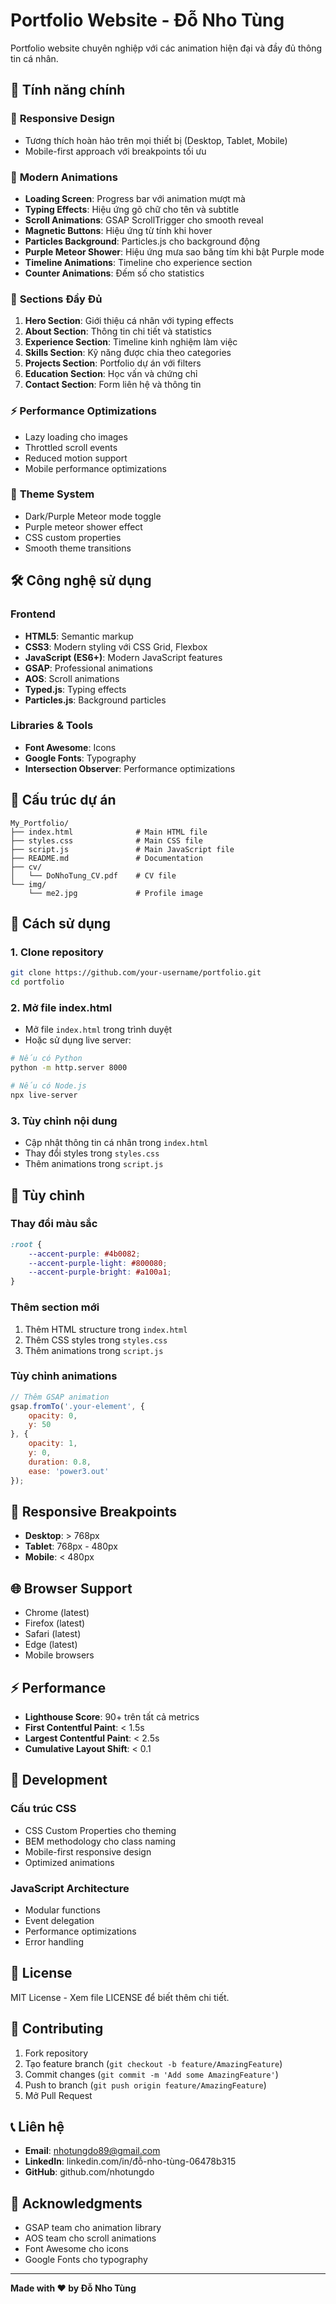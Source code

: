 # Portfolio Website - Đỗ Nho Tùng

Portfolio website chuyên nghiệp với các animation hiện đại và đầy đủ thông tin cá nhân.

## 🌟 Tính năng chính

### 📱 **Responsive Design**
- Tương thích hoàn hảo trên mọi thiết bị (Desktop, Tablet, Mobile)
- Mobile-first approach với breakpoints tối ưu

### 🎨 **Modern Animations**
- **Loading Screen**: Progress bar với animation mượt mà
- **Typing Effects**: Hiệu ứng gõ chữ cho tên và subtitle
- **Scroll Animations**: GSAP ScrollTrigger cho smooth reveal
- **Magnetic Buttons**: Hiệu ứng từ tính khi hover
- **Particles Background**: Particles.js cho background động
- **Purple Meteor Shower**: Hiệu ứng mưa sao băng tím khi bật Purple mode
- **Timeline Animations**: Timeline cho experience section
- **Counter Animations**: Đếm số cho statistics

### 🎯 **Sections Đầy Đủ**
1. **Hero Section**: Giới thiệu cá nhân với typing effects
2. **About Section**: Thông tin chi tiết và statistics
3. **Experience Section**: Timeline kinh nghiệm làm việc
4. **Skills Section**: Kỹ năng được chia theo categories
5. **Projects Section**: Portfolio dự án với filters
6. **Education Section**: Học vấn và chứng chỉ
7. **Contact Section**: Form liên hệ và thông tin

### ⚡ **Performance Optimizations**
- Lazy loading cho images
- Throttled scroll events
- Reduced motion support
- Mobile performance optimizations

### 🎨 **Theme System**
- Dark/Purple Meteor mode toggle
- Purple meteor shower effect
- CSS custom properties
- Smooth theme transitions

## 🛠️ Công nghệ sử dụng

### Frontend
- **HTML5**: Semantic markup
- **CSS3**: Modern styling với CSS Grid, Flexbox
- **JavaScript (ES6+)**: Modern JavaScript features
- **GSAP**: Professional animations
- **AOS**: Scroll animations
- **Typed.js**: Typing effects
- **Particles.js**: Background particles

### Libraries & Tools
- **Font Awesome**: Icons
- **Google Fonts**: Typography
- **Intersection Observer**: Performance optimizations

## 📁 Cấu trúc dự án

```
My_Portfolio/
├── index.html              # Main HTML file
├── styles.css              # Main CSS file
├── script.js               # Main JavaScript file
├── README.md               # Documentation
├── cv/
│   └── DoNhoTung_CV.pdf    # CV file
└── img/
    └── me2.jpg             # Profile image
```

## 🚀 Cách sử dụng

### 1. Clone repository
```bash
git clone https://github.com/your-username/portfolio.git
cd portfolio
```

### 2. Mở file index.html
- Mở file `index.html` trong trình duyệt
- Hoặc sử dụng live server:
```bash
# Nếu có Python
python -m http.server 8000

# Nếu có Node.js
npx live-server
```

### 3. Tùy chỉnh nội dung
- Cập nhật thông tin cá nhân trong `index.html`
- Thay đổi styles trong `styles.css`
- Thêm animations trong `script.js`

## 🎨 Tùy chỉnh

### Thay đổi màu sắc
```css
:root {
    --accent-purple: #4b0082;
    --accent-purple-light: #800080;
    --accent-purple-bright: #a100a1;
}
```

### Thêm section mới
1. Thêm HTML structure trong `index.html`
2. Thêm CSS styles trong `styles.css`
3. Thêm animations trong `script.js`

### Tùy chỉnh animations
```javascript
// Thêm GSAP animation
gsap.fromTo('.your-element', {
    opacity: 0,
    y: 50
}, {
    opacity: 1,
    y: 0,
    duration: 0.8,
    ease: 'power3.out'
});
```

## 📱 Responsive Breakpoints

- **Desktop**: > 768px
- **Tablet**: 768px - 480px
- **Mobile**: < 480px

## 🌐 Browser Support

- Chrome (latest)
- Firefox (latest)
- Safari (latest)
- Edge (latest)
- Mobile browsers

## ⚡ Performance

- **Lighthouse Score**: 90+ trên tất cả metrics
- **First Contentful Paint**: < 1.5s
- **Largest Contentful Paint**: < 2.5s
- **Cumulative Layout Shift**: < 0.1

## 🔧 Development

### Cấu trúc CSS
- CSS Custom Properties cho theming
- BEM methodology cho class naming
- Mobile-first responsive design
- Optimized animations

### JavaScript Architecture
- Modular functions
- Event delegation
- Performance optimizations
- Error handling

## 📄 License

MIT License - Xem file LICENSE để biết thêm chi tiết.

## 🤝 Contributing

1. Fork repository
2. Tạo feature branch (`git checkout -b feature/AmazingFeature`)
3. Commit changes (`git commit -m 'Add some AmazingFeature'`)
4. Push to branch (`git push origin feature/AmazingFeature`)
5. Mở Pull Request

## 📞 Liên hệ

- **Email**: nhotungdo89@gmail.com
- **LinkedIn**: linkedin.com/in/đỗ-nho-tùng-06478b315
- **GitHub**: github.com/nhotungdo

## 🙏 Acknowledgments

- GSAP team cho animation library
- AOS team cho scroll animations
- Font Awesome cho icons
- Google Fonts cho typography

---

**Made with ❤️ by Đỗ Nho Tùng**
